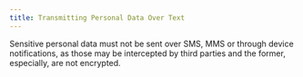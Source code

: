 ```yaml
---
title: Transmitting Personal Data Over Text
---
```

Sensitive personal data must not be sent over SMS, MMS or through device notifications, as those may be intercepted by third parties and the former, especially, are not encrypted.
